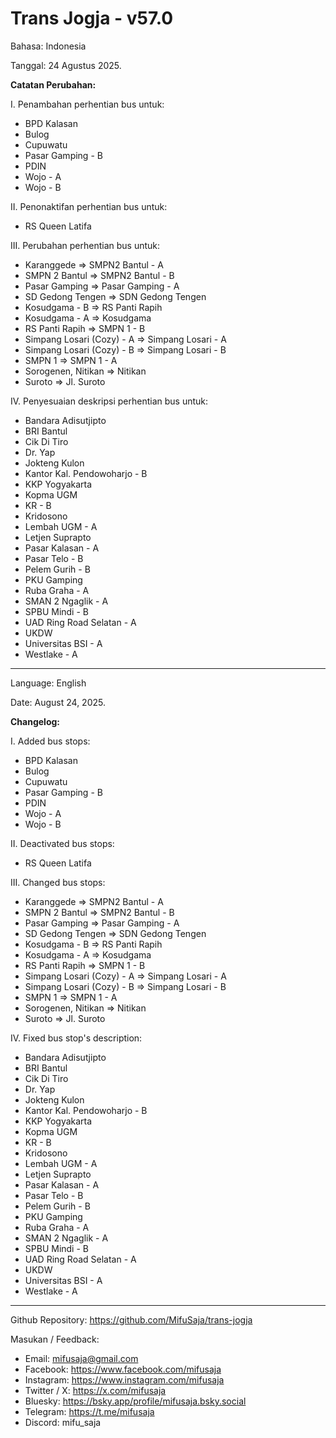 # Trans Jogja - v57.0

Bahasa: Indonesia

Tanggal: 24 Agustus 2025.

__Catatan Perubahan:__

I. Penambahan perhentian bus untuk:
* BPD Kalasan
* Bulog
* Cupuwatu
* Pasar Gamping - B
* PDIN
* Wojo - A
* Wojo - B

II. Penonaktifan perhentian bus untuk:
* RS Queen Latifa

III. Perubahan perhentian bus untuk:
* Karanggede => SMPN2 Bantul - A
* SMPN 2 Bantul => SMPN2 Bantul - B
* Pasar Gamping => Pasar Gamping - A
* SD Gedong Tengen => SDN Gedong Tengen
* Kosudgama - B => RS Panti Rapih
* Kosudgama - A => Kosudgama
* RS Panti Rapih => SMPN 1 - B
* Simpang Losari (Cozy) - A => Simpang Losari - A
* Simpang Losari (Cozy) - B => Simpang Losari - B
* SMPN 1 => SMPN 1 - A
* Sorogenen, Nitikan => Nitikan
* Suroto => Jl. Suroto

IV. Penyesuaian deskripsi perhentian bus untuk:
* Bandara Adisutjipto
* BRI Bantul
* Cik Di Tiro
* Dr. Yap
* Jokteng Kulon
* Kantor Kal. Pendowoharjo - B
* KKP Yogyakarta
* Kopma UGM
* KR - B
* Kridosono
* Lembah UGM - A
* Letjen Suprapto
* Pasar Kalasan - A
* Pasar Telo - B
* Pelem Gurih - B
* PKU Gamping
* Ruba Graha - A
* SMAN 2 Ngaglik - A
* SPBU Mindi - B
* UAD Ring Road Selatan - A
* UKDW
* Universitas BSI - A
* Westlake - A

--------------------------------------------------------------

Language: English

Date: August 24, 2025.

__Changelog:__

I. Added bus stops:
* BPD Kalasan
* Bulog
* Cupuwatu
* Pasar Gamping - B
* PDIN
* Wojo - A
* Wojo - B

II. Deactivated bus stops:
* RS Queen Latifa

III. Changed bus stops:
* Karanggede => SMPN2 Bantul - A
* SMPN 2 Bantul => SMPN2 Bantul - B
* Pasar Gamping => Pasar Gamping - A
* SD Gedong Tengen => SDN Gedong Tengen
* Kosudgama - B => RS Panti Rapih
* Kosudgama - A => Kosudgama
* RS Panti Rapih => SMPN 1 - B
* Simpang Losari (Cozy) - A => Simpang Losari - A
* Simpang Losari (Cozy) - B => Simpang Losari - B
* SMPN 1 => SMPN 1 - A
* Sorogenen, Nitikan => Nitikan
* Suroto => Jl. Suroto

IV. Fixed bus stop's description:
* Bandara Adisutjipto
* BRI Bantul
* Cik Di Tiro
* Dr. Yap
* Jokteng Kulon
* Kantor Kal. Pendowoharjo - B
* KKP Yogyakarta
* Kopma UGM
* KR - B
* Kridosono
* Lembah UGM - A
* Letjen Suprapto
* Pasar Kalasan - A
* Pasar Telo - B
* Pelem Gurih - B
* PKU Gamping
* Ruba Graha - A
* SMAN 2 Ngaglik - A
* SPBU Mindi - B
* UAD Ring Road Selatan - A
* UKDW
* Universitas BSI - A
* Westlake - A

--------------------------------------------------------------

Github Repository: https://github.com/MifuSaja/trans-jogja

Masukan / Feedback: 
- Email: mifusaja@gmail.com
- Facebook: https://www.facebook.com/mifusaja
- Instagram: https://www.instagram.com/mifusaja
- Twitter / X: https://x.com/mifusaja
- Bluesky: https://bsky.app/profile/mifusaja.bsky.social
- Telegram: https://t.me/mifusaja
- Discord: mifu_saja